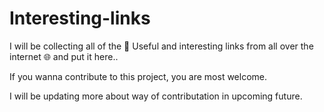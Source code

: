 # Interesting-links

I will be collecting all of the 🔗 Useful and interesting links from all over the internet 🌐 and put it here..

If you wanna contribute to this project, you are most welcome.

I will be updating more about way of contributation in upcoming future.
